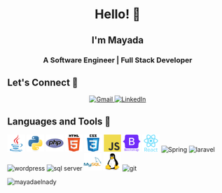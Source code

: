 <h1 align="center">Hello! 👋</h1>
<h2 align="center">I'm Mayada</h2>

<h3 align="center">A Software Engineer | Full Stack Developer</h3>

## Let's Connect 💬

<p align="center">
    <a href="mailto:mayadaelnady01@gmail.com">
        <img width="50" height="50" src="https://cdn-icons-png.flaticon.com/512/888/888853.png" alt="Gmail">
    </a>
    <a href="https://www.linkedin.com/in/mayada-elnady/">
        <img width="50" height="50" src="https://user-images.githubusercontent.com/46517096/166973395-19676cd8-f8ec-4abf-83ff-da8243505b82.png" alt="LinkedIn">
    </a>
</p>

## Languages and Tools 🎯

<p>
    <img src="https://raw.githubusercontent.com/devicons/devicon/master/icons/java/java-original.svg" alt="java" width="40" height="40"/> 
    <img src="https://raw.githubusercontent.com/devicons/devicon/master/icons/python/python-original.svg" alt="python" width="40" height="40"/> 
    <img src="https://raw.githubusercontent.com/devicons/devicon/master/icons/php/php-original.svg" alt="php" width="40" height="40"/> 
    <img src="https://raw.githubusercontent.com/devicons/devicon/master/icons/html5/html5-original-wordmark.svg" alt="html5" width="40" height="40"/> 
    <img src="https://raw.githubusercontent.com/devicons/devicon/master/icons/css3/css3-original-wordmark.svg" alt="css3" width="40" height="40"/> 
    <img src="https://raw.githubusercontent.com/devicons/devicon/master/icons/javascript/javascript-original.svg" alt="javascript" width="40" height="40"/> 
    <img src="https://raw.githubusercontent.com/devicons/devicon/master/icons/bootstrap/bootstrap-plain-wordmark.svg" alt="bootstrap" width="40" height="40"/> 
    <img src="https://raw.githubusercontent.com/devicons/devicon/master/icons/react/react-original-wordmark.svg" alt="react" width="40" height="40"/> 
    <img src="https://encrypted-tbn0.gstatic.com/images?q=tbn:ANd9GcT8i4zPog-0j0JR_yZglxPhTPZXxN2iMTQ3Dw&s" alt="Spring" width="40" height="40">
    <img src="https://upload.wikimedia.org/wikipedia/commons/thumb/9/9a/Laravel.svg/1969px-Laravel.svg.png" alt="laravel" width="30" height="30"/> 
     <img src="https://encrypted-tbn0.gstatic.com/images?q=tbn:ANd9GcRIHLKV8JwetPwQsdHUSZ4GnSC9IP-6WxD7_Q&s" alt="wordpress" width="40" height="40">
    <img src="https://www.svgrepo.com/show/303229/microsoft-sql-server-logo.svg" alt="sql server" width="40" height="40"/> 
    <img src="https://raw.githubusercontent.com/devicons/devicon/master/icons/mysql/mysql-original-wordmark.svg" alt="mysql" width="40" height="40"/> 
     <img src="https://raw.githubusercontent.com/devicons/devicon/master/icons/linux/linux-original.svg" alt="linux" width="40" height="40"/> 
     <img src="https://www.vectorlogo.zone/logos/git-scm/git-scm-icon.svg" alt="git" width="40" height="40"/>

</p>
<div align="center">
  <p align="center">
    <img align="left" src="https://github-readme-stats.vercel.app/api/top-langs?username=mayadaelnady01l&show_icons=true&locale=en&layout=compact" alt="mayadaelnady" />
  </p>

